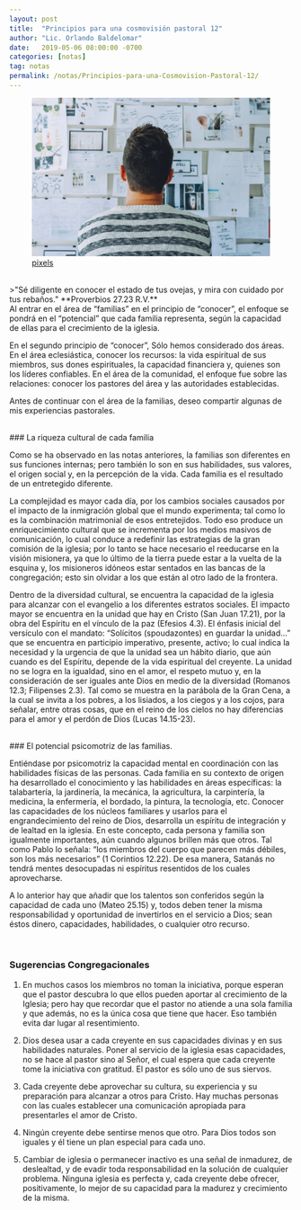 ```yaml
---
layout: post
title:  "Principios para una cosmovisión pastoral 12"
author: "Lic. Orlando Baldelomar"
date:   2019-05-06 08:00:00 -0700
categories: [notas]
tag: notas
permalink: /notas/Principios-para-una-Cosmovision-Pastoral-12/
---
```


<figure>
<img src="/assets/img/cosmovision.jpeg" class="img-fluid" alt="Responsive image">
<figcaption><a href="https://www.pexels.com/">pixels</a></figcaption>
</figure>

<br>
>"Sé diligente en conocer el estado de tus ovejas, y mira con cuidado por tus rebaños."
**Proverbios 27.23 R.V.**

<br>
Al entrar en el área de “familias” en el principio de “conocer”, el enfoque se pondrá en el “potencial” que cada familia representa, según la capacidad de ellas para el crecimiento de la iglesia.

En el segundo principio de “conocer”, Sólo hemos considerado dos áreas. En el área eclesiástica, conocer los recursos: la vida espiritual de sus miembros, sus dones espirituales, la capacidad financiera y, quienes son los líderes confiables. En el área de la comunidad, el enfoque fue sobre las relaciones: conocer los pastores del área y las autoridades establecidas.

Antes de continuar con el área de la familias, deseo compartir algunas de mis experiencias pastorales.

<br>
### La riqueza cultural de cada familia

Como se ha observado en las notas anteriores, la familias son diferentes en sus funciones internas; pero también lo son en sus habilidades, sus valores, el origen social y, en la percepción de la vida. Cada familia es el resultado de un entretegido diferente.


La complejidad  es mayor cada día, por los cambios sociales causados por el impacto de la inmigración global que el mundo experimenta; tal como lo es la combinación matrimonial de esos entretejidos. Todo eso produce un enriquecimiento cultural que se incrementa por los medios masivos de comunicación, lo cual conduce a redefinir las estrategias de la gran comisión de la iglesia; por lo tanto se hace necesario el reeducarse en la visión misionera, ya que lo último de la tierra puede estar a la vuelta de la esquina y, los misioneros idóneos  estar sentados en las bancas de la congregación; esto sin olvidar a los que están al otro lado de la frontera.


Dentro de la diversidad cultural, se encuentra la capacidad de la iglesia para alcanzar con el evangelio a los diferentes estratos sociales.  El impacto mayor se encuentra en la unidad que hay en Cristo (San Juan 17.21), por la obra del Espíritu en el vínculo de la paz (Efesios 4.3). El énfasis inicial del versículo con el mandato: “Solícitos (spoudazontes) en guardar la unidad…” que se encuentra en participio imperativo, presente, activo; lo cual indica la necesidad y la urgencia de que la unidad sea un hábito diario, que aún cuando es del Espíritu, depende de la vida espiritual del creyente. La unidad no se logra en la igualdad, sino en el amor, el respeto mutuo y, en la consideración de ser iguales ante Dios en medio de la diversidad (Romanos 12.3; Filipenses 2.3).  Tal como se muestra en la parábola de la Gran Cena, a la cual se invita a los pobres, a los lisiados, a los ciegos y a los cojos, para señalar, entre otras cosas, que en el reino de los cielos no hay diferencias para el amor y el perdón de Dios (Lucas 14.15-23).

<br>
### El potencial psicomotriz de las familias.

Entiéndase por psicomotriz la capacidad mental en coordinación con las habilidades físicas de las personas. Cada familia en su contexto de origen ha desarrollado el conocimiento y las habilidades en áreas específicas: la talabartería, la jardinería, la mecánica, la agricultura, la carpintería, la medicina, la enfermería, el bordado, la pintura, la tecnología, etc. Conocer las capacidades de los núcleos familiares y usarlos para el engrandecimiento del reino de Dios, desarrolla un espíritu de integración y de lealtad en la iglesia. En este concepto, cada persona y familia son igualmente importantes, aún cuando algunos brillen más que otros. Tal como Pablo lo señala: “los miembros del cuerpo que parecen más débiles, son los más necesarios” (1 Corintios 12.22). De esa manera, Satanás no tendrá mentes desocupadas ni espíritus resentidos de los cuales aprovecharse.

A lo anterior hay que añadir que los talentos son conferidos según la capacidad de cada uno (Mateo 25.15) y, todos deben tener la misma responsabilidad y oportunidad de invertirlos en el servicio a Dios; sean éstos dinero, capacidades, habilidades, o cualquier  otro recurso.


<br>
<h3 class="text-center">Sugerencias Congregacionales</h3>

1. En muchos casos los miembros no toman la iniciativa, porque esperan que el pastor descubra lo que ellos pueden aportar al crecimiento de la Iglesia; pero hay que recordar que el pastor no atiende a una sola familia y que además, no es la única cosa que tiene que hacer.  Eso también evita dar lugar al resentimiento.


2. Dios desea usar a cada creyente en sus capacidades divinas y en sus habilidades naturales.   Poner al servicio de la iglesia esas capacidades, no se hace al pastor sino al  Señor, el cual espera que cada creyente tome la iniciativa con gratitud.  El pastor es sólo uno de sus siervos.


3. Cada creyente debe aprovechar su cultura, su experiencia y su preparación para alcanzar a otros para Cristo.  Hay muchas personas con las cuales establecer una comunicación apropiada para presentarles el amor de Cristo.

4. Ningún creyente debe sentirse menos que otro. Para Dios todos son iguales y él  tiene un plan especial para cada uno.

5. Cambiar de iglesia o permanecer inactivo es una señal de inmadurez, de deslealtad, y de evadir toda responsabilidad en la solución de cualquier problema.  Ninguna iglesia es perfecta y, cada creyente debe ofrecer, positivamente, lo mejor de su capacidad para la madurez y crecimiento de la misma.

<br>

